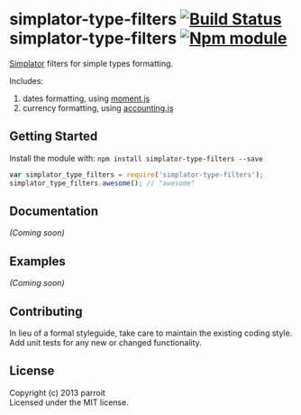 # simplator-type-filters [![Build Status](https://secure.travis-ci.org/parroit/simplator-type-filters.png?branch=master)](http://travis-ci.org/parroit/simplator-type-filters) simplator-type-filters [![Npm module](https://badge.fury.io/js/simplator-type-filters.png)](https://npmjs.org/package/simplator-type-filters)

[Simplator][] filters for simple types formatting.

Includes:

1. dates formatting, using [moment.js][]
2. currency formatting, using [accounting.js][]

## Getting Started
Install the module with: `npm install simplator-type-filters --save`

```javascript
var simplator_type_filters = require('simplator-type-filters');
simplator_type_filters.awesome(); // "awesome"
```

## Documentation
_(Coming soon)_

## Examples
_(Coming soon)_

## Contributing
In lieu of a formal styleguide, take care to maintain the existing coding style.
Add unit tests for any new or changed functionality.


## License
Copyright (c) 2013 parroit  
Licensed under the MIT license.

[Simplator]: https://github.com/parroit/simplator
[accounting.js]: https://github.com/josscrowcroft/accounting.js
[moment.js]: https://github.com/moment/momentjs.com